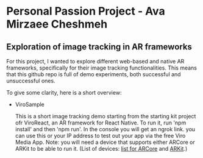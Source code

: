 # Personal Passion Project - Ava Mirzaee Cheshmeh
## Exploration of image tracking in AR frameworks
For this project, I wanted to explore different web-based and native AR frameworks, specifically for their image tracking functionalities. This means that this github repo is full of demo experiments, both successful and unsuccessful ones. 

To give some clarity, here is a short overview:

- ViroSample

  This is a short image tracking demo starting from the starting kit project ofr ViroReact, an AR framework for React Native. To run it, run 'npm install' and then 'npm run'. In the console you will get an ngrok link. you can use this or your IP address to test out your app via the free Viro Media App.
Note: you will need a device that supports either ARCore or ARKit to be able to run it. (List of devices: [list for ARCore](https://developers.google.com/ar/devices) and [ARKit](https://developer.apple.com/documentation/arkit/verifying_device_support_and_user_permission).)
 

  
